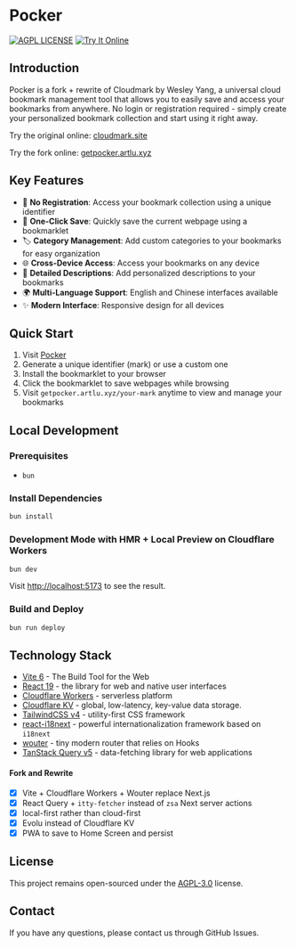 # Pocker

[![AGPL LICENSE](https://img.shields.io/badge/LICENSE-AGPL-blue.svg)](https://www.gnu.org/licenses/agpl-3.0.html)
[![Try It Online](https://img.shields.io/badge/TryIt-Online-orange.svg)](https://getpocker.artlu.xyz)

## Introduction

Pocker is a fork + rewrite of Cloudmark by Wesley Yang, a universal cloud bookmark management tool that allows you to easily save and access your bookmarks from anywhere. No login or registration required - simply create your personalized bookmark collection and start using it right away.

Try the original online: [cloudmark.site](https://cloudmark.site)

Try the fork online: [getpocker.artlu.xyz](https://getpocker.artlu.xyz)

## Key Features

- 🔑 **No Registration**: Access your bookmark collection using a unique identifier
- 🔖 **One-Click Save**: Quickly save the current webpage using a bookmarklet
- 🏷️ **Category Management**: Add custom categories to your bookmarks for easy organization
- 🌐 **Cross-Device Access**: Access your bookmarks on any device
- 📝 **Detailed Descriptions**: Add personalized descriptions to your bookmarks
- 🌍 **Multi-Language Support**: English and Chinese interfaces available
- ✨ **Modern Interface**: Responsive design for all devices

## Quick Start

1. Visit [Pocker](https://getpocker.artlu.xyz)
2. Generate a unique identifier (mark) or use a custom one
3. Install the bookmarklet to your browser
4. Click the bookmarklet to save webpages while browsing
5. Visit `getpocker.artlu.xyz/your-mark` anytime to view and manage your bookmarks

## Local Development

### Prerequisites

- `bun`

### Install Dependencies

```bash
bun install
```

### Development Mode with HMR + Local Preview on Cloudflare Workers

```bash
bun dev
```

Visit [http://localhost:5173](http://localhost:5173) to see the result.

### Build and Deploy

```bash
bun run deploy
```

## Technology Stack

- [Vite 6](https://vite.dev) - The Build Tool for the Web
- [React 19](https://react.dev) - the library for web and native user interfaces
- [Cloudflare Workers](https://developers.cloudflare.com/workers) - serverless platform
- [Cloudflare KV](https://developers.cloudflare.com/kv) - global, low-latency, key-value data storage.
- [TailwindCSS v4](https://tailwindcss.com) - utility-first CSS framework
- [react-i18next](https://react.i18next.com) - powerful internationalization framework based on <code>i18next</code>
- [wouter](https://github.com/molefrog/wouter) - tiny modern router that relies on Hooks
- [TanStack Query v5](https://tanstack.com/query/v5) - data-fetching library for web applications

#### Fork and Rewrite

- [x] Vite + Cloudflare Workers + Wouter replace Next.js
- [x] React Query + `itty-fetcher` instead of `zsa` Next server actions
- [x] local-first rather than cloud-first
- [x] Evolu instead of Cloudflare KV
- [x] PWA to save to Home Screen and persist

## License

This project remains open-sourced under the [AGPL-3.0](https://www.gnu.org/licenses/agpl-3.0.html) license.

## Contact

If you have any questions, please contact us through GitHub Issues.
